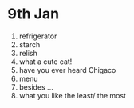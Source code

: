 # 9th Jan
1. refrigerator
2. starch
3. relish
6. what a cute cat!
7. have you ever heard Chigaco 
9. menu
10. besides ...
12. what you like the least/ the most
